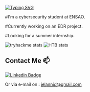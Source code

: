[![Typing SVG](https://readme-typing-svg.herokuapp.com?font=Hack&color=%2315b0cf&lines=Hey+there!+I'm+Ily455)](https://git.io/typing-svg)

#I'm a cybersecurity student at ENSAO.

#Currently working on an EDR project.

#Looking for a summer internship.

![tryhackme stats](https://tryhackme-badges.s3.amazonaws.com/Ily455.png)      ![HTB stats](https://www.hackthebox.eu/badge/image/815745)

## Contact Me 📫

[![Linkedin Badge](https://img.shields.io/twitter/url?color=lightblue&label=Ilyass%20Elannid&logo=linkedin&logoColor=lightblue&style=for-the-badge&url=https%3A%2F%2Fwww.linkedin.com%2Fin%2Filyass-elannid)](https://www.linkedin.com/in/ilyass-elannid/)

Or via e-mail on : ielannid@gmail.com
